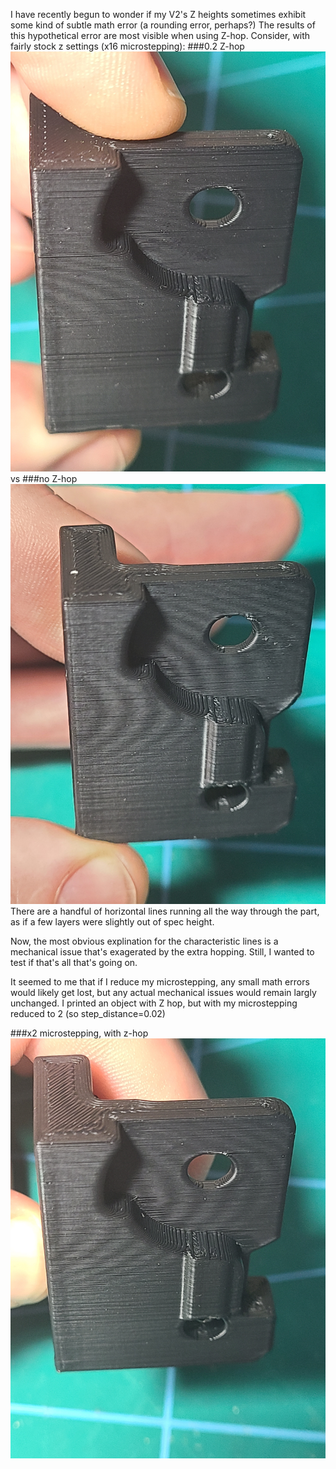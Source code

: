 I have recently begun to wonder if my V2's Z heights sometimes exhibit some kind of subtle math error (a rounding error, perhaps?)  The results of this hypothetical error are most visible when using Z-hop.  Consider, with fairly stock z settings (x16 microstepping):
###0.2 Z-hop
![Zhop](https://raw.githubusercontent.com/shiftingtech/Voron/main/Images/x16_interpolate_hop.jpg)
vs
###no Z-hop
![no Zhop](https://raw.githubusercontent.com/shiftingtech/Voron/main/Images/x16_interpolate_nohop.jpg)
There are a handful of horizontal lines running all the way through the part, as if a few layers were slightly out of spec height.

Now, the most obvious explination for the characteristic lines is a mechanical issue that's exagerated by the extra hopping.  Still, I wanted to test if that's all that's going on.

It seemed to me that if I reduce my microstepping, any small math errors would likely get lost, but any actual mechanical issues would remain largly unchanged.
I printed an object with Z hop, but with my microstepping reduced to 2 (so step_distance=0.02)  

###x2 microstepping, with z-hop
![x2 Microstepping, with Z-hop](https://raw.githubusercontent.com/shiftingtech/Voron/main/Images/x2_nointerpolate_hop.jpg)

